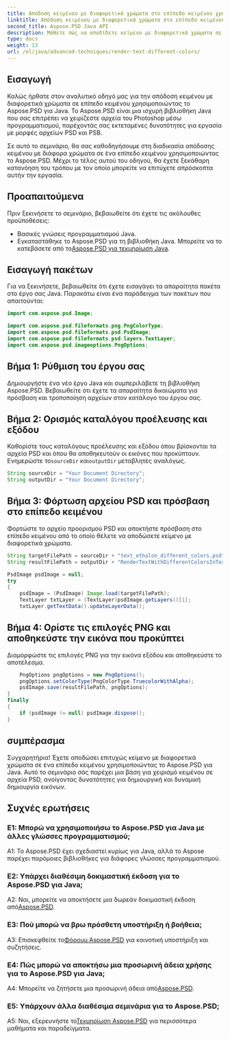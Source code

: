 ```yaml
---
title: Απόδοση κειμένου με διαφορετικά χρώματα στο επίπεδο κειμένου χρησιμοποιώντας το Aspose.PSD για Java
linktitle: Απόδοση κειμένου με διαφορετικά χρώματα στο επίπεδο κειμένου
second_title: Aspose.PSD Java API
description: Μάθετε πώς να αποδίδετε κείμενο με διαφορετικά χρώματα σε επίπεδο κειμένου PSD χρησιμοποιώντας το Aspose.PSD για Java. Ακολουθήστε τον βήμα προς βήμα οδηγό μας για απρόσκοπτα αποτελέσματα.
type: docs
weight: 13
url: /el/java/advanced-techniques/render-text-different-colors/
---
```

## Εισαγωγή

Καλώς ήρθατε στον αναλυτικό οδηγό μας για την απόδοση κειμένου με διαφορετικά χρώματα σε επίπεδο κειμένου χρησιμοποιώντας το Aspose.PSD για Java. Το Aspose.PSD είναι μια ισχυρή βιβλιοθήκη Java που σας επιτρέπει να χειρίζεστε αρχεία του Photoshop μέσω προγραμματισμού, παρέχοντάς σας εκτεταμένες δυνατότητες για εργασία με μορφές αρχείων PSD και PSB.

Σε αυτό το σεμινάριο, θα σας καθοδηγήσουμε στη διαδικασία απόδοσης κειμένου με διάφορα χρώματα σε ένα επίπεδο κειμένου χρησιμοποιώντας το Aspose.PSD. Μέχρι το τέλος αυτού του οδηγού, θα έχετε ξεκάθαρη κατανόηση του τρόπου με τον οποίο μπορείτε να επιτύχετε απρόσκοπτα αυτήν την εργασία.

## Προαπαιτούμενα

Πριν ξεκινήσετε το σεμινάριο, βεβαιωθείτε ότι έχετε τις ακόλουθες προϋποθέσεις:

- Βασικές γνώσεις προγραμματισμού Java.
-  Εγκαταστάθηκε το Aspose.PSD για τη βιβλιοθήκη Java. Μπορείτε να το κατεβάσετε από το[Aspose.PSD για τεκμηρίωση Java](https://reference.aspose.com/psd/java/).

## Εισαγωγή πακέτων

Για να ξεκινήσετε, βεβαιωθείτε ότι έχετε εισαγάγει τα απαραίτητα πακέτα στο έργο σας Java. Παρακάτω είναι ένα παράδειγμα των πακέτων που απαιτούνται:

```java
import com.aspose.psd.Image;

import com.aspose.psd.fileformats.png.PngColorType;
import com.aspose.psd.fileformats.psd.PsdImage;
import com.aspose.psd.fileformats.psd.layers.TextLayer;
import com.aspose.psd.imageoptions.PngOptions;
```

## Βήμα 1: Ρύθμιση του έργου σας

Δημιουργήστε ένα νέο έργο Java και συμπεριλάβετε τη βιβλιοθήκη Aspose.PSD. Βεβαιωθείτε ότι έχετε τα απαραίτητα δικαιώματα για πρόσβαση και τροποποίηση αρχείων στον κατάλογο του έργου σας.

## Βήμα 2: Ορισμός καταλόγου προέλευσης και εξόδου

 Καθορίστε τους καταλόγους προέλευσης και εξόδου όπου βρίσκονται τα αρχεία PSD και όπου θα αποθηκευτούν οι εικόνες που προκύπτουν. Ενημερώστε το`sourceDir` και`outputDir` μεταβλητές αναλόγως.

```java
String sourceDir = "Your Document Directory";
String outputDir = "Your Document Directory";
```

## Βήμα 3: Φόρτωση αρχείου PSD και πρόσβαση στο επίπεδο κειμένου

Φορτώστε το αρχείο προορισμού PSD και αποκτήστε πρόσβαση στο επίπεδο κειμένου από το οποίο θέλετε να αποδώσετε κείμενο με διαφορετικά χρώματα.

```java
String targetFilePath = sourceDir + "text_ethalon_different_colors.psd";
String resultFilePath = outputDir + "RenderTextWithDifferentColorsInTextLayer_out.png";

PsdImage psdImage = null;
try
{
    psdImage = (PsdImage) Image.load(targetFilePath);
    TextLayer txtLayer = (TextLayer)psdImage.getLayers()[1];
    txtLayer.getTextData().updateLayerData();
```

## Βήμα 4: Ορίστε τις επιλογές PNG και αποθηκεύστε την εικόνα που προκύπτει

Διαμορφώστε τις επιλογές PNG για την εικόνα εξόδου και αποθηκεύστε το αποτέλεσμα.

```java
    PngOptions pngOptions = new PngOptions();
    pngOptions.setColorType(PngColorType.TruecolorWithAlpha);
    psdImage.save(resultFilePath, pngOptions);
}
finally
{
    if (psdImage != null) psdImage.dispose();
}
```

## συμπέρασμα

Συγχαρητήρια! Έχετε αποδώσει επιτυχώς κείμενο με διαφορετικά χρώματα σε ένα επίπεδο κειμένου χρησιμοποιώντας το Aspose.PSD για Java. Αυτό το σεμινάριο σάς παρέχει μια βάση για χειρισμό κειμένου σε αρχεία PSD, ανοίγοντας δυνατότητες για δημιουργική και δυναμική δημιουργία εικόνων.

## Συχνές ερωτήσεις

### Ε1: Μπορώ να χρησιμοποιήσω το Aspose.PSD για Java με άλλες γλώσσες προγραμματισμού;

A1: Το Aspose.PSD έχει σχεδιαστεί κυρίως για Java, αλλά το Aspose παρέχει παρόμοιες βιβλιοθήκες για διάφορες γλώσσες προγραμματισμού.

### Ε2: Υπάρχει διαθέσιμη δοκιμαστική έκδοση για το Aspose.PSD για Java;

 A2: Ναι, μπορείτε να αποκτήσετε μια δωρεάν δοκιμαστική έκδοση από[Aspose.PSD](https://releases.aspose.com/).

### Ε3: Πού μπορώ να βρω πρόσθετη υποστήριξη ή βοήθεια;

 A3: Επισκεφθείτε το[Φόρουμ Aspose.PSD](https://forum.aspose.com/c/psd/34) για κοινοτική υποστήριξη και συζητήσεις.

### Ε4: Πώς μπορώ να αποκτήσω μια προσωρινή άδεια χρήσης για το Aspose.PSD για Java;

 A4: Μπορείτε να ζητήσετε μια προσωρινή άδεια από[Aspose.PSD](https://purchase.aspose.com/temporary-license/).

### Ε5: Υπάρχουν άλλα διαθέσιμα σεμινάρια για το Aspose.PSD;

 A5: Ναι, εξερευνήστε το[Τεκμηρίωση Aspose.PSD](https://reference.aspose.com/psd/java/) για περισσότερα μαθήματα και παραδείγματα.